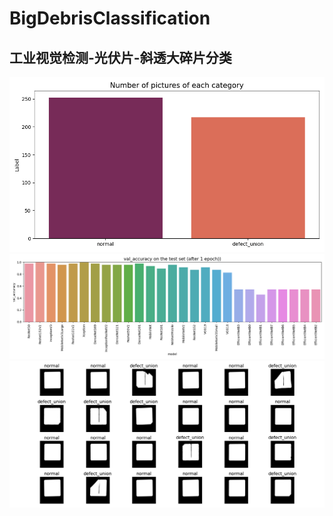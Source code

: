 ﻿# BigDebrisClassification
## 工业视觉检测-光伏片-斜透大碎片分类
 <div align="center">
	<img src="https://github.com/ZhuJD-China/BigDebrisClassification/blob/master/result/category.png" alt="Editor" width="600">
</div>


 <div align="center">
	<img src="https://github.com/ZhuJD-China/BigDebrisClassification/blob/master/result/model_test.png" alt="Editor" width="1200">
</div>


 <div align="center">
	<img src="https://github.com/ZhuJD-China/BigDebrisClassification/blob/master/result/imgresult.png" alt="Editor" width="1000">
</div>

